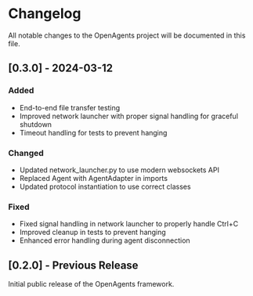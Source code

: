 # Changelog

All notable changes to the OpenAgents project will be documented in this file.

## [0.3.0] - 2024-03-12

### Added
- End-to-end file transfer testing
- Improved network launcher with proper signal handling for graceful shutdown
- Timeout handling for tests to prevent hanging

### Changed
- Updated network_launcher.py to use modern websockets API
- Replaced Agent with AgentAdapter in imports
- Updated protocol instantiation to use correct classes

### Fixed
- Fixed signal handling in network launcher to properly handle Ctrl+C
- Improved cleanup in tests to prevent hanging
- Enhanced error handling during agent disconnection

## [0.2.0] - Previous Release

Initial public release of the OpenAgents framework. 